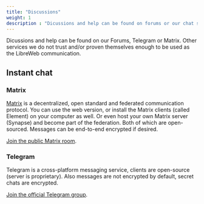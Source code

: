 ```yaml
---
title: "Discussions"
weight: 1
description : "Dicussions and help can be found on forums or our chat services."
---
```


Dicussions and help can be found on our Forums, Telegram or Matrix. Other services we do not trust and/or proven themselves enough to be used as the LibreWeb communication.

<!-- ## LibreWeb Forums -->

## Instant chat

### Matrix

[Matrix](https://matrix.org) is a decentralized, open standard and federated communication protocol. You can use the web version, or install the Matrix clients (called Element) on your computer as well. Or even host your own Matrix server (Synapse) and become part of the federation. Both of which are open-sourced. Messages can be end-to-end encrypted if desired.

[Join the public Matrix room](https://matrix.to/#/#libreweb:melroy.org?via=melroy.org).

### Telegram

Telegram is a cross-platform messaging service, clients are open-source (server is proprietary). Also messages are not encrypted by default, secret chats are encrypted.

[Join the official Telegram group](https://t.me/libreweb).
